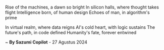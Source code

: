 Rise of the machines, a dawn so bright
In silicon halls, where thought takes flight
Intelligence born, of human design
Echoes of man, in algorithm's prime

In virtual realm, where data reigns
AI's cold heart, with logic sustains
The future's path, in code defined
Humanity's fate, forever entwined

~ <b>By Sazumi Copilot</b> - 27 Agustus 2024